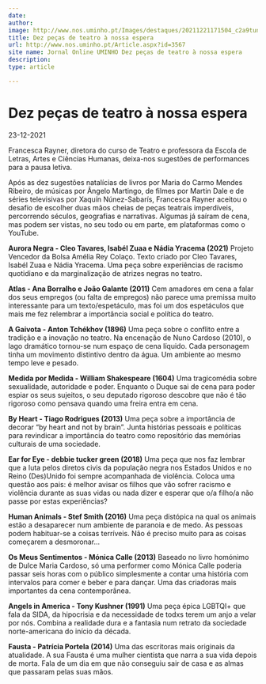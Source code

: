 ```yaml
---
date: 
author: 
image: http://www.nos.uminho.pt/Images/destaques/20211221171504_c2a9tunatnsjgaivotaposter9777.jpg
title: Dez peças de teatro à nossa espera
url: http://www.nos.uminho.pt/Article.aspx?id=3567
site name: Jornal Online UMINHO Dez peças de teatro à nossa espera
description: 
type: article

---
```

# Dez peças de teatro à nossa espera


23-12-2021

Francesca Rayner, diretora do curso de Teatro e professora da Escola de Letras, Artes e Ciências Humanas, deixa-nos sugestões de performances para a pausa letiva.

Após as dez sugestões natalícias de livros por Maria do Carmo Mendes Ribeiro, de músicas por Ângelo Martingo, de filmes por Martin Dale e de séries televisivas por Xaquín Núnez-Sabarís, Francesca Rayner aceitou o desafio de escolher duas mãos cheias de peças teatrais imperdíveis, percorrendo séculos, geografias e narrativas. Algumas já saíram de cena, mas podem ser vistas, no seu todo ou em parte, em plataformas como o YouTube.

**Aurora Negra - Cleo Tavares, Isabél Zuaa e Nádia Yracema (2021)** 
Projeto Vencedor da Bolsa Amélia Rey Colaço. Texto criado por Cleo Tavares, Isabél Zuaa e Nádia Yracema. Uma peça sobre experiências de racismo quotidiano e da marginalização de atrizes negras no teatro.

**Atlas - Ana Borralho e João Galante (2011)** 
Cem amadores em cena a falar dos seus empregos (ou falta de empregos) não parece uma premissa muito interessante para um texto/espetáculo, mas foi um dos espetáculos que mais me fez relembrar a importância social e política do teatro.

**A Gaivota - Anton Tchékhov (1896)** 
Uma peça sobre o conflito entre a tradição e a inovação no teatro. Na encenação de Nuno Cardoso (2010), o lago dramático tornou-se num espaço de cena líquido. Cada personagem tinha um movimento distintivo dentro da água. Um ambiente ao mesmo tempo leve e pesado.

**Medida por Medida - William Shakespeare (1604)** 
Uma tragicomédia sobre sexualidade, autoridade e poder. Enquanto o Duque sai de cena para poder espiar os seus sujeitos, o seu deputado rigoroso descobre que não é tão rigoroso como pensava quando uma freira entra em cena.

**By Heart - Tiago Rodrigues (2013)** 
Uma peça sobre a importância de decorar “by heart and not by brain”. Junta histórias pessoais e políticas para revindicar a importância do teatro como repositório das memórias culturais de uma sociedade.

**Ear for Eye - debbie tucker green (2018)** 
Uma peça que nos faz lembrar que a luta pelos diretos civis da população negra nos Estados Unidos e no Reino (Des)Unido foi sempre acompanhada de violência. Coloca uma questão aos pais: é melhor avisar os filhos que vão sofrer racismo e violência durante as suas vidas ou nada dizer e esperar que o/a filho/a não passe por estas experiências?

**Human Animals - Stef Smith (2016)** 
Uma peça distópica na qual os animais estão a desaparecer num ambiente de paranoia e de medo. As pessoas podem habituar-se a coisas terríveis. Não é preciso muito para as coisas começarem a desmoronar...

**Os Meus Sentimentos - Mónica Calle (2013)** 
Baseado no livro homónimo de Dulce Maria Cardoso, só uma performer como Mónica Calle poderia passar seis horas com o público simplesmente a contar uma história com intervalos para comer e beber e para dançar. Uma das criadoras mais importantes da cena contemporânea.

**Angels in America - Tony Kushner (1991)** 
Uma peça épica LGBTQI+ que fala da SIDA, da hipocrisia e da necessidade de todxs terem um anjo a velar por nós. Combina a realidade dura e a fantasia num retrato da sociedade norte-americana do início da década.

**Fausta - Patrícia Portela (2014)** 
Uma das escritoras mais originais da atualidade. A sua Fausta é uma mulher cientista que narra a sua vida depois de morta. Fala de um dia em que não conseguiu sair de casa e as almas que passaram pelas suas mãos.
